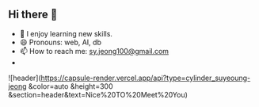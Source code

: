 ## Hi there 👋
- 🌱 I enjoy learning new skills.
- 😄 Pronouns: web, AI, db
- 📫 How to reach me: sy.jeong100@gmail.com
- 
![header](https://capsule-render.vercel.app/api?type=cylinder_suyeoung-jeong &color=auto &height=300 &section=header&text=Nice%20TO%20Meet%20You)


<!--
**suyeong-jeong/suyeong-jeong** is a ✨ _special_ ✨ repository because its `README.md` (this file) appears on your GitHub profile.

Here are some ideas to get you started:

- 🔭 I’m currently working on ...
- 🌱 I’m currently learning ...
- 👯 I’m looking to collaborate on ...
- 🤔 I’m looking for help with ...
- 💬 Ask me about ...
- 📫 How to reach me: ...
- 😄 Pronouns: ...
- ⚡ Fun fact: ...
-->
